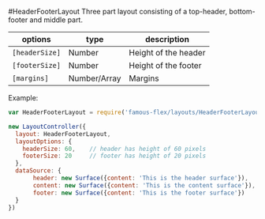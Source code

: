 <a name="module_HeaderFooterLayout"></a>
#HeaderFooterLayout
Three part layout consisting of a top-header, bottom-footer and middle part.

|options|type|description|
|---|---|---|
|`[headerSize]`|Number|Height of the header|
|`[footerSize]`|Number|Height of the footer|
|`[margins]`|Number/Array|Margins|

Example:

```javascript
var HeaderFooterLayout = require('famous-flex/layouts/HeaderFooterLayout');

new LayoutController({
  layout: HeaderFooterLayout,
  layoutOptions: {
    headerSize: 60,    // header has height of 60 pixels
    footerSize: 20     // footer has height of 20 pixels
  },
  dataSource: {
	   header: new Surface({content: 'This is the header surface'}),
	   content: new Surface({content: 'This is the content surface'}),
	   footer: new Surface({content: 'This is the footer surface'})
  }
})
```


